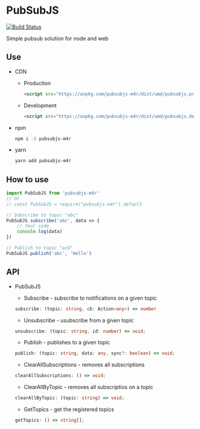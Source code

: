 # PubSubJS

[![Build Status](https://travis-ci.org/M4RC3L05/PubSubJS.svg?branch=master)](https://travis-ci.org/M4RC3L05/PubSubJS)

Simple pubsub solution for node and web

## Use

-   CDN
    -   Production
        ```html
        <script src="https://unpkg.com/pubsubjs-m4r/dist/umd/pubsubjs.prod.js"></script>
        ```
    -   Development
        ```html
        <script src="https://unpkg.com/pubsubjs-m4r/dist/umd/pubsubjs.dev.js"></script>
        ```
-   npm

    ```bash
    npm i -S pubsubjs-m4r
    ```

-   yarn
    ```bash
    yarn add pubsubjs-m4r
    ```

## How to use

```javascript
import PubSubJS from 'pubsubjs-m4r'
// Or
// const PubSubJS = require("pubsubjs-m4r").default

// Subscribe to topic "abc"
PubSubJS.subscribe('abc', data => {
    // Your code
    console.log(data)
})

// Publish to topic "acb"
PubSubJS.publish('abc', 'Hello')
```

## API

-   PubSubJS

    -   Subscribe - subscribe to notifications on a given topic

    ```typescript
    subscribe: (topic: string, cb: Action<any>) => number
    ```

    -   Unsubscribe - usubscribe from a given topic

    ```typescript
    unsubscribe: (topic: string, id: number) => void;

    ```

    -   Publish - publishes to a given topic

    ```typescript
    publish: (topic: string, data: any, sync?: boolean) => void;

    ```

    -   ClearAllSubscriptions - removes all subscriptions

    ```typescript
    clearAllSubscriptions: () => void;

    ```


    - ClearAllByTopic  - removes all subscriptios on a topic
    ```typescript
    clearAllByTopic: (topic: string) => void;

    ```

    - GetTopics -  get the registered topics
    ```typescript
    getTopics: () => string[];
    ```
